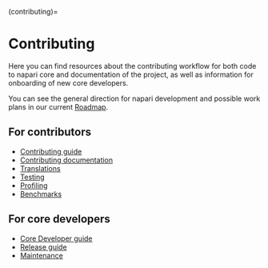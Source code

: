 (contributing)=

# Contributing

Here you can find resources about the contributing workflow for both code to napari core and documentation of the project, as well as information for onboarding of new core developers.

You can see the general direction for napari development and possible work plans in our current [Roadmap](roadmaps).

## For contributors

- [Contributing guide](contributing-code)
- [Contributing documentation](contributing-docs)
- [Translations](translations)
- [Testing](napari-testing)
- [Profiling](profiling)
- [Benchmarks](benchmarks)

## For core developers

- [Core Developer guide](core-dev-guide)
- [Release guide](release)
- [Maintenance](maintenance)

